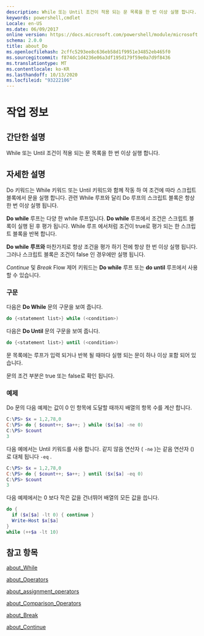 ```yaml
---
description: While 또는 Until 조건이 적용 되는 문 목록을 한 번 이상 실행 합니다.
keywords: powershell,cmdlet
Locale: en-US
ms.date: 06/09/2017
online version: https://docs.microsoft.com/powershell/module/microsoft.powershell.core/about/about_do?view=powershell-7.1&WT.mc_id=ps-gethelp
schema: 2.0.0
title: about_Do
ms.openlocfilehash: 2cffc5293ee8c636eb58d1f9951e34852eb465f0
ms.sourcegitcommit: f874dc1d4236e06a3df195d179f59e0a7d9f8436
ms.translationtype: MT
ms.contentlocale: ko-KR
ms.lasthandoff: 10/13/2020
ms.locfileid: "93222106"
---
```

# <a name="about-do"></a>작업 정보

## <a name="short-description"></a>간단한 설명
While 또는 Until 조건이 적용 되는 문 목록을 한 번 이상 실행 합니다.

## <a name="long-description"></a>자세한 설명

Do 키워드는 While 키워드 또는 Until 키워드와 함께 작동 하 여 조건에 따라 스크립트 블록에서 문을 실행 합니다. 관련 While 루프와 달리 Do 루프의 스크립트 블록은 항상 한 번 이상 실행 됩니다.

**Do while** 루프는 다양 한 while 루프입니다. **Do while** 루프에서 조건은 스크립트 블록이 실행 된 후 평가 됩니다. While 루프 에서처럼 조건이 true로 평가 되는 한 스크립트 블록을 반복 합니다.

**Do while** **루프와** 마찬가지로 항상 조건을 평가 하기 전에 항상 한 번 이상 실행 됩니다. 그러나 스크립트 블록은 조건이 false 인 경우에만 실행 됩니다.

*Continue* 및 *Break* Flow 제어 키워드는 **Do while** 루프 또는 **do until** 루프에서 사용할 수 있습니다.

### <a name="syntax"></a>구문

다음은 **Do While** 문의 구문을 보여 줍니다.

```powershell
do {<statement list>} while (<condition>)
```

다음은 **Do Until** 문의 구문을 보여 줍니다.

```powershell
do {<statement list>} until (<condition>)
```

문 목록에는 루프가 입력 되거나 반복 될 때마다 실행 되는 문이 하나 이상 포함 되어 있습니다.

문의 조건 부분은 true 또는 false로 확인 됩니다.

### <a name="example"></a>예제

Do 문의 다음 예제는 값이 0 인 항목에 도달할 때까지 배열의 항목 수를 계산 합니다.

```powershell
C:\PS> $x = 1,2,78,0
C:\PS> do { $count++; $a++; } while ($x[$a] -ne 0)
C:\PS> $count
3
```

다음 예에서는 Until 키워드를 사용 합니다. 같지 않음 연산자 ( `-ne` )는 같음 연산자 ()로 대체 됩니다 `-eq` .

```powershell
C:\PS> $x = 1,2,78,0
C:\PS> do { $count++; $a++; } until ($x[$a] -eq 0)
C:\PS> $count
3
```

다음 예제에서는 0 보다 작은 값을 건너뛰어 배열의 모든 값을 씁니다.

```powershell
do {
  if ($x[$a] -lt 0) { continue }
  Write-Host $x[$a]
}
while (++$a -lt 10)
```

## <a name="see-also"></a>참고 항목

[about_While](about_While.md)

[about_Operators](about_Operators.md)

[about_assignment_operators](about_Assignment_Operators.md)

[about_Comparison_Operators](about_Comparison_Operators.md)

[about_Break](about_Break.md)

[about_Continue](about_Continue.md)

